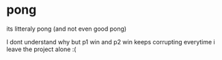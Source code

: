 # pong
its litteraly pong (and not even good pong)


I dont understand why but p1 win and p2 win keeps corrupting everytime
i leave the project alone :(